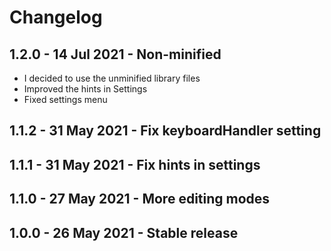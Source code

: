 # Changelog

## 1.2.0 - 14 Jul 2021 - Non-minified

* I decided to use the unminified library files
* Improved the hints in Settings
* Fixed settings menu

## 1.1.2 - 31 May 2021 - Fix keyboardHandler setting

## 1.1.1 - 31 May 2021 - Fix hints in settings

## 1.1.0 - 27 May 2021 - More editing modes

## 1.0.0 - 26 May 2021 - Stable release
